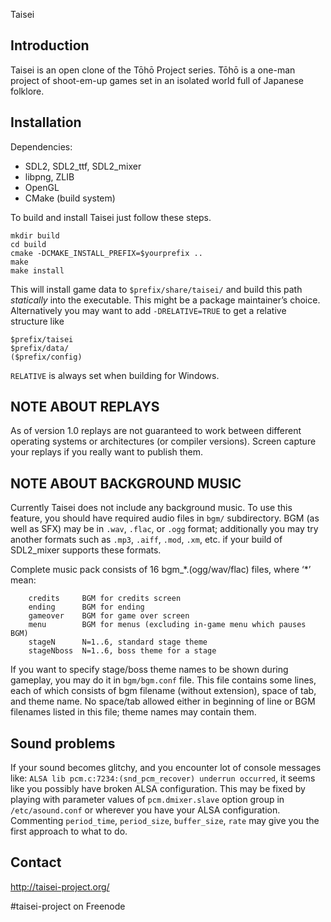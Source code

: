  Taisei

## Introduction

Taisei is an open clone of the Tōhō Project series. Tōhō is a one-man project of
shoot-em-up games set in an isolated world full of Japanese folklore.

## Installation

Dependencies:
* SDL2, SDL2\_ttf, SDL2\_mixer
* libpng, ZLIB
* OpenGL
* CMake (build system)

To build and install Taisei just follow these steps.

```
mkdir build
cd build
cmake -DCMAKE_INSTALL_PREFIX=$yourprefix ..
make
make install
```

This will install game data to `$prefix/share/taisei/` and build this path
_statically_ into the executable. This might be a package maintainer’s choice.
Alternatively you may want to add `-DRELATIVE=TRUE` to get a relative structure
like

```
$prefix/taisei
$prefix/data/
($prefix/config)
```

`RELATIVE` is always set when building for Windows.

## NOTE ABOUT REPLAYS

As of version 1.0 replays are not guaranteed to work between different
operating systems or architectures (or compiler versions). Screen capture
your replays if you really want to publish them.

## NOTE ABOUT BACKGROUND MUSIC

Currently Taisei does not include any background music. To use this feature,
you should have required audio files in `bgm/` subdirectory.
BGM (as well as SFX) may be in `.wav`, `.flac`, or `.ogg` format; additionally
you may try another formats such as `.mp3`, `.aiff`, `.mod`, `.xm`, etc. if
your build of SDL2_mixer supports these formats.

Complete music pack consists of 16 bgm\_\*.(ogg/wav/flac) files, where ‘\*’ mean:
```
	credits		BGM for credits screen
	ending		BGM for ending
	gameover	BGM for game over screen
	menu		BGM for menus (excluding in-game menu which pauses BGM)
	stageN		N=1..6, standard stage theme
	stageNboss	N=1..6, boss theme for a stage
```

If you want to specify stage/boss theme names to be shown during gameplay, you
may do it in `bgm/bgm.conf` file. This file contains some lines, each of which
consists of bgm filename (without extension), space of tab, and theme name.
No space/tab allowed either in beginning of line or BGM filenames listed in
this file; theme names may contain them.

## Sound problems

If your sound becomes glitchy, and you encounter lot of console messages like:
`ALSA lib pcm.c:7234:(snd_pcm_recover) underrun occurred`,
it seems like you possibly have broken ALSA configuration.
This may be fixed by playing with parameter values of `pcm.dmixer.slave` option
group in `/etc/asound.conf` or wherever you have your ALSA configuration.
Commenting `period_time`, `period_size`, `buffer_size`, `rate` may give you
the first approach to what to do.

## Contact

http://taisei-project.org/

\#taisei-project on Freenode
